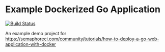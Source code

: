 # Example Dockerized Go Application

[![Build Status](https://tomfern.semaphoreci.com/badges/golang-mathapp/branches/master.svg)](https://tomfern.semaphoreci.com/projects/golang-mathapp)

An example demo project for https://semaphoreci.com/community/tutorials/how-to-deploy-a-go-web-application-with-docker
